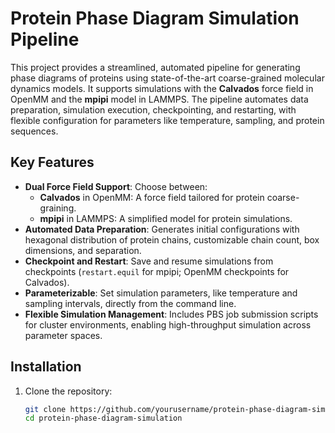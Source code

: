 # Protein Phase Diagram Simulation Pipeline

This project provides a streamlined, automated pipeline for generating phase diagrams of proteins using state-of-the-art coarse-grained molecular dynamics models. It supports simulations with the **Calvados** force field in OpenMM and the **mpipi** model in LAMMPS. The pipeline automates data preparation, simulation execution, checkpointing, and restarting, with flexible configuration for parameters like temperature, sampling, and protein sequences.

## Key Features

- **Dual Force Field Support**: Choose between:
  - **Calvados** in OpenMM: A force field tailored for protein coarse-graining.
  - **mpipi** in LAMMPS: A simplified model for protein simulations.
- **Automated Data Preparation**: Generates initial configurations with hexagonal distribution of protein chains, customizable chain count, box dimensions, and separation.
- **Checkpoint and Restart**: Save and resume simulations from checkpoints (`restart.equil` for mpipi; OpenMM checkpoints for Calvados).
- **Parameterizable**: Set simulation parameters, like temperature and sampling intervals, directly from the command line.
- **Flexible Simulation Management**: Includes PBS job submission scripts for cluster environments, enabling high-throughput simulation across parameter spaces.

## Installation

1. Clone the repository:
   ```bash
   git clone https://github.com/yourusername/protein-phase-diagram-simulation.git
   cd protein-phase-diagram-simulation
